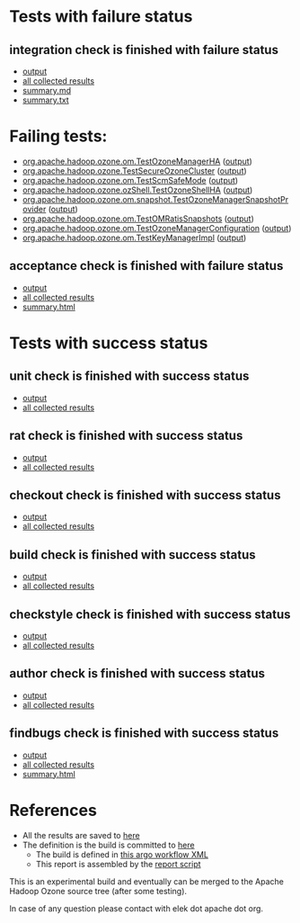 # Tests with failure status

## integration check is finished with failure status

   * [output](https://raw.githubusercontent.com/elek/ozone-ci-03/master/pr/pr-hdds-2408-b9pwd/integration/output.log)
   * [all collected results](https://github.com/elek/ozone-ci-03/tree/master/pr/pr-hdds-2408-b9pwd/integration)
   * [summary.md](https://github.com/elek/ozone-ci-03/tree/master/pr/pr-hdds-2408-b9pwd/integration/summary.md)
   * [summary.txt](https://github.com/elek/ozone-ci-03/tree/master/pr/pr-hdds-2408-b9pwd/integration/summary.txt)

# Failing tests: 

 * [org.apache.hadoop.ozone.om.TestOzoneManagerHA](hadoop-ozone/integration-test/org.apache.hadoop.ozone.om.TestOzoneManagerHA.txt) ([output](hadoop-ozone/integration-test/org.apache.hadoop.ozone.om.TestOzoneManagerHA-output.txt))
 * [org.apache.hadoop.ozone.TestSecureOzoneCluster](hadoop-ozone/integration-test/org.apache.hadoop.ozone.TestSecureOzoneCluster.txt) ([output](hadoop-ozone/integration-test/org.apache.hadoop.ozone.TestSecureOzoneCluster-output.txt))
 * [org.apache.hadoop.ozone.om.TestScmSafeMode](hadoop-ozone/integration-test/org.apache.hadoop.ozone.om.TestScmSafeMode.txt) ([output](hadoop-ozone/integration-test/org.apache.hadoop.ozone.om.TestScmSafeMode-output.txt))
 * [org.apache.hadoop.ozone.ozShell.TestOzoneShellHA](hadoop-ozone/integration-test/org.apache.hadoop.ozone.ozShell.TestOzoneShellHA.txt) ([output](hadoop-ozone/integration-test/org.apache.hadoop.ozone.ozShell.TestOzoneShellHA-output.txt))
 * [org.apache.hadoop.ozone.om.snapshot.TestOzoneManagerSnapshotProvider](hadoop-ozone/integration-test/org.apache.hadoop.ozone.om.snapshot.TestOzoneManagerSnapshotProvider.txt) ([output](hadoop-ozone/integration-test/org.apache.hadoop.ozone.om.snapshot.TestOzoneManagerSnapshotProvider-output.txt))
 * [org.apache.hadoop.ozone.om.TestOMRatisSnapshots](hadoop-ozone/integration-test/org.apache.hadoop.ozone.om.TestOMRatisSnapshots.txt) ([output](hadoop-ozone/integration-test/org.apache.hadoop.ozone.om.TestOMRatisSnapshots-output.txt))
 * [org.apache.hadoop.ozone.om.TestOzoneManagerConfiguration](hadoop-ozone/integration-test/org.apache.hadoop.ozone.om.TestOzoneManagerConfiguration.txt) ([output](hadoop-ozone/integration-test/org.apache.hadoop.ozone.om.TestOzoneManagerConfiguration-output.txt))
 * [org.apache.hadoop.ozone.om.TestKeyManagerImpl](hadoop-ozone/integration-test/org.apache.hadoop.ozone.om.TestKeyManagerImpl.txt) ([output](hadoop-ozone/integration-test/org.apache.hadoop.ozone.om.TestKeyManagerImpl-output.txt))

## acceptance check is finished with failure status

   * [output](https://raw.githubusercontent.com/elek/ozone-ci-03/master/pr/pr-hdds-2408-b9pwd/acceptance/output.log)
   * [all collected results](https://github.com/elek/ozone-ci-03/tree/master/pr/pr-hdds-2408-b9pwd/acceptance)
   * [summary.html](https://elek.github.io/ozone-ci-03/pr/pr-hdds-2408-b9pwd/acceptance/summary.html)



# Tests with success status

## unit check is finished with success status

   * [output](https://raw.githubusercontent.com/elek/ozone-ci-03/master/pr/pr-hdds-2408-b9pwd/unit/output.log)
   * [all collected results](https://github.com/elek/ozone-ci-03/tree/master/pr/pr-hdds-2408-b9pwd/unit)


## rat check is finished with success status

   * [output](https://raw.githubusercontent.com/elek/ozone-ci-03/master/pr/pr-hdds-2408-b9pwd/rat/output.log)
   * [all collected results](https://github.com/elek/ozone-ci-03/tree/master/pr/pr-hdds-2408-b9pwd/rat)


## checkout check is finished with success status

   * [output](https://raw.githubusercontent.com/elek/ozone-ci-03/master/pr/pr-hdds-2408-b9pwd/checkout/output.log)
   * [all collected results](https://github.com/elek/ozone-ci-03/tree/master/pr/pr-hdds-2408-b9pwd/checkout)


## build check is finished with success status

   * [output](https://raw.githubusercontent.com/elek/ozone-ci-03/master/pr/pr-hdds-2408-b9pwd/build/output.log)
   * [all collected results](https://github.com/elek/ozone-ci-03/tree/master/pr/pr-hdds-2408-b9pwd/build)


## checkstyle check is finished with success status

   * [output](https://raw.githubusercontent.com/elek/ozone-ci-03/master/pr/pr-hdds-2408-b9pwd/checkstyle/output.log)
   * [all collected results](https://github.com/elek/ozone-ci-03/tree/master/pr/pr-hdds-2408-b9pwd/checkstyle)


## author check is finished with success status

   * [output](https://raw.githubusercontent.com/elek/ozone-ci-03/master/pr/pr-hdds-2408-b9pwd/author/output.log)
   * [all collected results](https://github.com/elek/ozone-ci-03/tree/master/pr/pr-hdds-2408-b9pwd/author)


## findbugs check is finished with success status

   * [output](https://raw.githubusercontent.com/elek/ozone-ci-03/master/pr/pr-hdds-2408-b9pwd/findbugs/output.log)
   * [all collected results](https://github.com/elek/ozone-ci-03/tree/master/pr/pr-hdds-2408-b9pwd/findbugs)
   * [summary.html](https://elek.github.io/ozone-ci-03/pr/pr-hdds-2408-b9pwd/findbugs/summary.html)




# References

 * All the results are saved to [here](https://github.com/elek/ozone-ci-03/tree/master/pr/pr-hdds-2408-b9pwd/)
 * The definition is the build is committed to [here](https://github.com/elek/argo-ozone)
    * The build is defined in [this argo workflow XML](https://github.com/elek/argo-ozone/blob/master/ozone-build.yaml)
    * This report is assembled by the [report script](https://github.com/elek/argo-ozone/blob/master/scripts/report.sh)

This is an experimental build and eventually can be merged to the Apache Hadoop Ozone source tree (after some testing).

In case of any question please contact with elek dot apache dot org.
